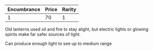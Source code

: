 | Encumbrance | Price | Rarity |
| ----------- | ----- | ------ |
| 1           | 70    | 1      |

Old lanterns used oil and fire to stay alight, but electric lights or glowing spirits make far safer sources of light.

Can produce enough light to see up to medium range
